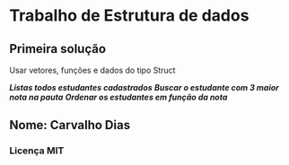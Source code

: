 
# Trabalho de Estrutura de dados

## Primeira solução

Usar vetores, funções e dados do tipo Struct

_**Listas todos estudantes cadastrados**_
_**Buscar o estudante com 3 maior nota na pauta**_
_**Ordenar os estudantes em função da nota**_

## Nome:  Carvalho Dias

### Licença MIT
